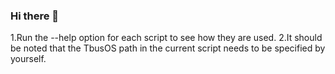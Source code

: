 ### Hi there 👋

1.Run the --help option for each script to see how they are used. 
2.It should be noted that the TbusOS path in the current script needs to be specified by yourself.

<!--
**TbusOS/TbusOS** is a ✨ _special_ ✨ repository because its `README.md` (this file) appears on your GitHub profile.

Here are some ideas to get you started:

- 🔭 I’m currently working on ...
- 🌱 I’m currently learning ...
- 👯 I’m looking to collaborate on ...
- 🤔 I’m looking for help with ...
- 💬 Ask me about ...
- 📫 How to reach me: ...
- 😄 Pronouns: ...
- ⚡ Fun fact: ...
-->

